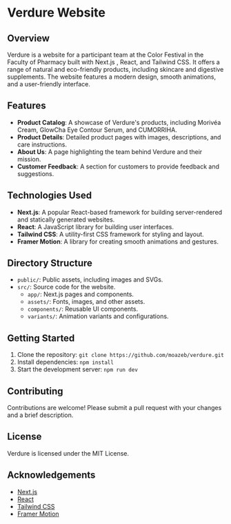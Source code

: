 # Verdure Website

## Overview

Verdure is a website for a participant team at the Color Festival in the Faculty of Pharmacy built with Next.js , React, and Tailwind CSS. It offers a range of natural and eco-friendly products, including skincare and digestive supplements. The website features a modern design, smooth animations, and a user-friendly interface.

## Features

-   **Product Catalog**: A showcase of Verdure's products, including Morivéa Cream, GlowCha Eye Contour Serum, and CUMORRIHA.
-   **Product Details**: Detailed product pages with images, descriptions, and care instructions.
-   **About Us**: A page highlighting the team behind Verdure and their mission.
-   **Customer Feedback**: A section for customers to provide feedback and suggestions.

## Technologies Used

-   **Next.js**: A popular React-based framework for building server-rendered and statically generated websites.
-   **React**: A JavaScript library for building user interfaces.
-   **Tailwind CSS**: A utility-first CSS framework for styling and layout.
-   **Framer Motion**: A library for creating smooth animations and gestures.

## Directory Structure

-   `public/`: Public assets, including images and SVGs.
-   `src/`: Source code for the website.
    -   `app/`: Next.js pages and components.
    -   `assets/`: Fonts, images, and other assets.
    -   `components/`: Reusable UI components.
    -   `variants/`: Animation variants and configurations.

## Getting Started

1. Clone the repository: `git clone https://github.com/moazeb/verdure.git`
2. Install dependencies: `npm install`
3. Start the development server: `npm run dev`

## Contributing

Contributions are welcome! Please submit a pull request with your changes and a brief description.

## License

Verdure is licensed under the MIT License.

## Acknowledgements

-   [Next.js](https://nextjs.org/)
-   [React](https://reactjs.org/)
-   [Tailwind CSS](https://tailwindcss.com/)
-   [Framer Motion](https://www.framer.com/motion/)
